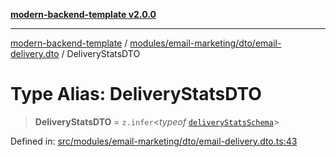 [**modern-backend-template v2.0.0**](../../../../../README.md)

***

[modern-backend-template](../../../../../modules.md) / [modules/email-marketing/dto/email-delivery.dto](../README.md) / DeliveryStatsDTO

# Type Alias: DeliveryStatsDTO

> **DeliveryStatsDTO** = `z.infer`\<*typeof* [`deliveryStatsSchema`](../variables/deliveryStatsSchema.md)\>

Defined in: [src/modules/email-marketing/dto/email-delivery.dto.ts:43](https://github.com/maemreyo/saas-4cus-nodejs/blob/2a5b3f3aa11335dfa561e80e1feabb8e6084261e/src/modules/email-marketing/dto/email-delivery.dto.ts#L43)
